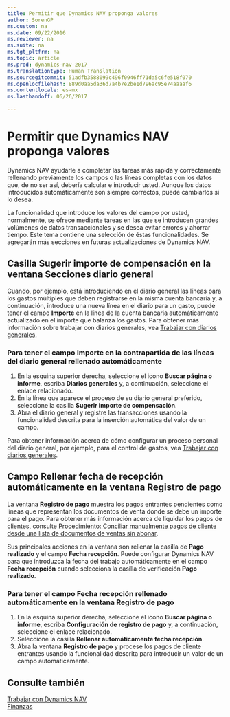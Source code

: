 ```yaml
---
title: Permitir que Dynamics NAV proponga valores
author: SorenGP
ms.custom: na
ms.date: 09/22/2016
ms.reviewer: na
ms.suite: na
ms.tgt_pltfrm: na
ms.topic: article
ms.prod: dynamics-nav-2017
ms.translationtype: Human Translation
ms.sourcegitcommit: 51adfb3588099c496f0946ff71da5c6fe518f070
ms.openlocfilehash: 889d0aa5da36d7a4b7e2be1d796ac95e74aaaaf6
ms.contentlocale: es-mx
ms.lasthandoff: 06/26/2017

---
```


# <a name="letting-dynamics-nav-suggest-values"></a>Permitir que Dynamics NAV proponga valores
Dynamics NAV ayudarle a completar las tareas más rápida y correctamente rellenando previamente los campos o las líneas completas con los datos que, de no ser así, debería calcular e introducir usted. Aunque los datos introducidos automáticamente son siempre correctos, puede cambiarlos si lo desea.

La funcionalidad que introduce los valores del campo por usted, normalmente, se ofrece mediante tareas en las que se introducen grandes volúmenes de datos transaccionales y se desea evitar errores y ahorrar tiempo. Este tema contiene una selección de éstas funcionalidades. Se agregarán más secciones en futuras actualizaciones de Dynamics NAV.

## <a name="the-suggest-balancing-amount-check-box-in-the-general-journal-batches-window"></a>Casilla **Sugerir importe de compensación** en la ventana **Secciones diario general**
Cuando, por ejemplo, está introduciendo en el diario general las líneas para los gastos múltiples que deben registrarse en la misma cuenta bancaria y, a continuación, introduce una nueva línea en el diario para un gasto, puede tener el campo **Importe** en la línea de la cuenta bancaria automáticamente actualizado en el importe que balanza los gastos. Para obtener más información sobre trabajar con diarios generales, vea [Trabajar con diarios generales](ui-work-general-journals.md).

### <a name="to-have-the-amount-field-on-balancing-general-journal-lines-filled-automatically"></a>Para tener el campo **Importe** en la contrapartida de las líneas del diario general rellenado automáticamente
1. En la esquina superior derecha, seleccione el icono **Buscar página o informe**, escriba **Diarios generales** y, a continuación, seleccione el enlace relacionado.
2. En la línea que aparece el proceso de su diario general preferido, seleccione la casilla **Sugerir importe de compensación**.
3. Abra el diario general y registre las transacciones usando la funcionalidad descrita para la inserción automática del valor de un campo.       

Para obtener información acerca de cómo configurar un proceso personal del diario general, por ejemplo, para el control de gastos, vea [Trabajar con diarios generales](ui-work-general-journals.md).

## <a name="the-automatically-fill-date-received-field-in-the-payment-registration-window"></a>Campo **Rellenar fecha de recepción automáticamente** en la ventana **Registro de pago**
La ventana **Registro de pago** muestra los pagos entrantes pendientes como líneas que representan los documentos de venta donde se debe un importe para el pago. Para obtener más información acerca de liquidar los pagos de clientes, consulte [Procedimiento: Conciliar manualmente pagos de cliente desde una lista de documentos de ventas sin abonar](receivables-how-reconcile-customer-payments-list-unpaid-sales-documents.md).

Sus principales acciones en la ventana son rellenar la casilla de **Pago realizado** y el campo **Fecha recepción**. Puede configurar Dynamics NAV para que introduzca la fecha del trabajo automáticamente en el campo **Fecha recepción** cuando selecciona la casilla de verificación **Pago realizado**.

### <a name="to-have-the-date-received-field-in-the-payment-registration-window-filled-automatically"></a>Para tener el campo **Fecha recepción** rellenado automáticamente en la ventana **Registro de pago**
1. En la esquina superior derecha, seleccione el icono **Buscar página o informe**, escriba **Configuración de registro de pago** y, a continuación, seleccione el enlace relacionado.
2. Seleccione la casilla **Rellenar automáticamente fecha recepción**.
3. Abra la ventana **Registro de pago** y procese los pagos de cliente entrantes usando la funcionalidad descrita para introducir un valor de un campo automáticamente.

## <a name="see-also"></a>Consulte también
[Trabajar con Dynamics NAV](ui-work-product.md)  
[Finanzas](Finance.md)

